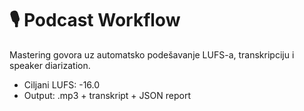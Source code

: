 # 🎙️ Podcast Workflow

Mastering govora uz automatsko podešavanje LUFS-a, transkripciju i speaker diarization.

- Ciljani LUFS: -16.0
- Output: .mp3 + transkript + JSON report
